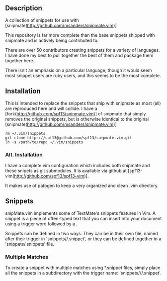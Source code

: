 ## Description
A collection of snippets for use with [snipmate(http://github.com/msanders/snipmate.vim)]

This repository is far more complete than the base snippets shipped with snipmate and is actively being contributed to.

There are over 50 contributors creating snippets for a variety of languages. I have done my best to pull
together the best of them and package them together here. 

There isn't an emphasis on a particular language, though it would seem most snippet users are ruby users,
and this seems to be the most complete.

## Installation

This is intended to replace the snippets that ship with snipmate as most (all) are reproduced here and will collide.
I have a [fork(http://github.com/spf13/snipmate.vim)] of snipmate that simply removes the original snippets, 
but is otherwise identical to the original [snipmate(http://github.com/msanders/snipmate.vim)]

	rm ~/.vim/snippets
	git clone https://spf13@github.com/spf13/snipmate.vim.git
	ln -s /path/to/repo ~/.vim/snippets

### Alt. Installation
I have a complete vim configuration which includes both snipmate and these snipets as git submodules.
It is available via github at [spf13-vim(http://github.com/spf13/spf13-vim)].

It makes use of patogen to keep a very organized and clean .vim directory.

## Snippets
snipMate.vim implements some of TextMate's snippets features in Vim. A
snippet is a piece of often-typed text that you can insert into your
document using a trigger word followed by a <tab>.

Snippets can be defined in two ways. They can be in their own file, named
after their trigger in 'snippets/<filetype>/<trigger>.snippet', or they can be
defined together in a 'snippets/<filetype>.snippets' file. 

### Multiple Matches
To create a snippet with multiple matches using *.snippet files,
simply place all the snippets in a subdirectory with the trigger name:
'snippets/<filetype>/<trigger>/<name>.snippet'.

